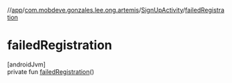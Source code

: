 //[app](../../../index.md)/[com.mobdeve.gonzales.lee.ong.artemis](../index.md)/[SignUpActivity](index.md)/[failedRegistration](failed-registration.md)

# failedRegistration

[androidJvm]\
private fun [failedRegistration](failed-registration.md)()
